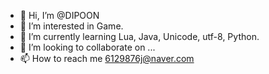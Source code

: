 - 👋 Hi, I’m @DIPOON
- 👀 I’m interested in Game.
- 🌱 I’m currently learning Lua, Java, Unicode, utf-8, Python.
- 💞️ I’m looking to collaborate on ...
- 📫 How to reach me 6129876j@naver.com

<!---
DIPOON/DIPOON is a ✨ special ✨ repository because its `README.md` (this file) appears on your GitHub profile.
You can click the Preview link to take a look at your changes.
--->
